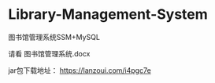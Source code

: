 # Library-Management-System
图书馆管理系统SSM+MySQL

请看 图书馆管理系统.docx

jar包下载地址：
https://lanzoui.com/i4pgc7e
